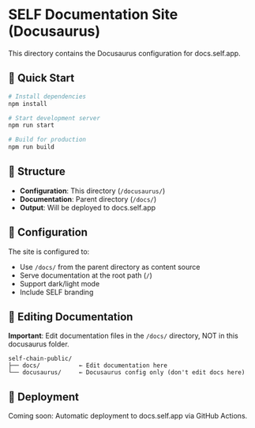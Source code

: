 # SELF Documentation Site (Docusaurus)

This directory contains the Docusaurus configuration for docs.self.app.

## 🚀 Quick Start

```bash
# Install dependencies
npm install

# Start development server
npm run start

# Build for production
npm run build
```

## 📁 Structure

- **Configuration**: This directory (`/docusaurus/`)
- **Documentation**: Parent directory (`/docs/`)
- **Output**: Will be deployed to docs.self.app

## 🔧 Configuration

The site is configured to:
- Use `/docs/` from the parent directory as content source
- Serve documentation at the root path (`/`)
- Support dark/light mode
- Include SELF branding

## 📝 Editing Documentation

**Important**: Edit documentation files in the `/docs/` directory, NOT in this docusaurus folder.

```
self-chain-public/
├── docs/           ← Edit documentation here
└── docusaurus/     ← Docusaurus config only (don't edit docs here)
```

## 🚢 Deployment

Coming soon: Automatic deployment to docs.self.app via GitHub Actions.